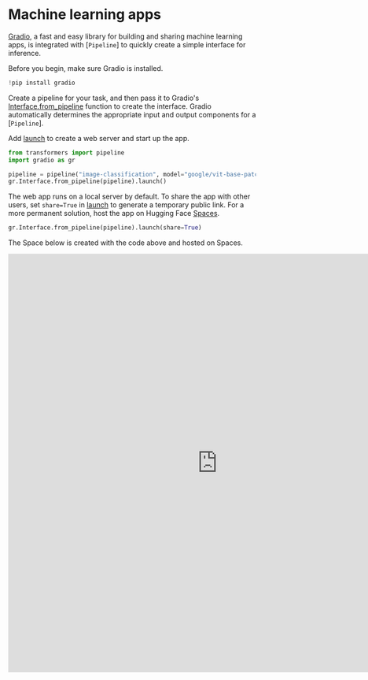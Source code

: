 <!--Copyright 2024 The HuggingFace Team. All rights reserved.

Licensed under the Apache License, Version 2.0 (the "License"); you may not use this file except in compliance with
the License. You may obtain a copy of the License at

http://www.apache.org/licenses/LICENSE-2.0

Unless required by applicable law or agreed to in writing, software distributed under the License is distributed on
an "AS IS" BASIS, WITHOUT WARRANTIES OR CONDITIONS OF ANY KIND, either express or implied. See the License for the
specific language governing permissions and limitations under the License.

⚠️ Note that this file is in Markdown but contain specific syntax for our doc-builder (similar to MDX) that may not be
rendered properly in your Markdown viewer.

-->

# Machine learning apps

[Gradio](https://www.gradio.app/), a fast and easy library for building and sharing machine learning apps, is integrated with [`Pipeline`] to quickly create a simple interface for inference.

Before you begin, make sure Gradio is installed.

```py
!pip install gradio
```

Create a pipeline for your task, and then pass it to Gradio's [Interface.from_pipeline](https://www.gradio.app/docs/gradio/interface#interface-from_pipeline) function to create the interface. Gradio automatically determines the appropriate input and output components for a [`Pipeline`].

Add [launch](https://www.gradio.app/main/docs/gradio/blocks#blocks-launch) to create a web server and start up the app.

```py
from transformers import pipeline
import gradio as gr

pipeline = pipeline("image-classification", model="google/vit-base-patch16-224")
gr.Interface.from_pipeline(pipeline).launch()
```

The web app runs on a local server by default. To share the app with other users, set `share=True` in [launch](https://www.gradio.app/main/docs/gradio/blocks#blocks-launch) to generate a temporary public link. For a more permanent solution, host the app on Hugging Face [Spaces](https://hf.co/spaces).

```py
gr.Interface.from_pipeline(pipeline).launch(share=True)
```

The Space below is created with the code above and hosted on Spaces.

<iframe
 src="https://stevhliu-gradio-pipeline-demo.hf.space"
 frameborder="0"
 width="850"
 height="850"
></iframe>
